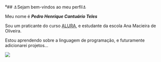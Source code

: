 ⁸## ⚓Sejam bem-vindos ao meu perfil⚓

Meu nome é _**Pedro Henrique Cantuário Teles**_

Sou um praticante do curso [ALURA](https://www.alura.com.br), e estudante da escola Ana Macieira de Oliveira.

Estou aprendendo sobre a linguagem de programação, e futuramente adicionarei projetos...

![](https://media.tenor.com/hbiKUexSQmMAAAAM/renato-augusto.gif)
